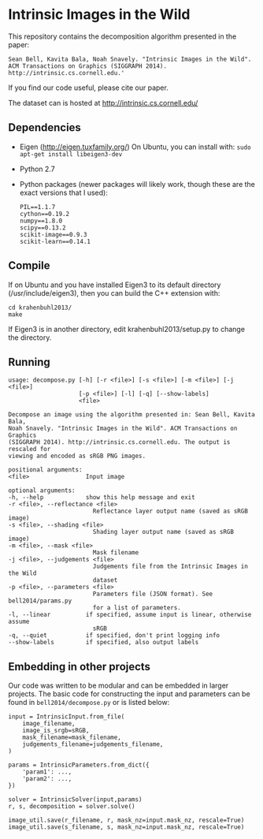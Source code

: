 Intrinsic Images in the Wild
============================

This repository contains the decomposition algorithm presented in the paper:

	Sean Bell, Kavita Bala, Noah Snavely. "Intrinsic Images in the Wild".
	ACM Transactions on Graphics (SIGGRAPH 2014).
	http://intrinsic.cs.cornell.edu.'

If you find our code useful, please cite our paper.

The dataset can is hosted at http://intrinsic.cs.cornell.edu/


Dependencies
------------

- Eigen (http://eigen.tuxfamily.org/)
  On Ubuntu, you can install with: `sudo apt-get install libeigen3-dev`

- Python 2.7

- Python packages (newer packages will likely work, though these are the exact
  versions that I used):

      PIL==1.1.7
      cython==0.19.2
      numpy==1.8.0
      scipy==0.13.2
      scikit-image==0.9.3
      scikit-learn==0.14.1


Compile
-------

If on Ubuntu and you have installed Eigen3 to its default directory (/usr/include/eigen3),
then you can build the C++ extension with:

    cd krahenbuhl2013/
    make

If Eigen3 is in another directory, edit krahenbuhl2013/setup.py to change the directory.


Running
-------

	usage: decompose.py [-h] [-r <file>] [-s <file>] [-m <file>] [-j <file>]
						[-p <file>] [-l] [-q] [--show-labels]
						<file>

	Decompose an image using the algorithm presented in: Sean Bell, Kavita Bala,
	Noah Snavely. "Intrinsic Images in the Wild". ACM Transactions on Graphics
	(SIGGRAPH 2014). http://intrinsic.cs.cornell.edu. The output is rescaled for
	viewing and encoded as sRGB PNG images.

	positional arguments:
	<file>                Input image

	optional arguments:
	-h, --help            show this help message and exit
	-r <file>, --reflectance <file>
							Reflectance layer output name (saved as sRGB image)
	-s <file>, --shading <file>
							Shading layer output name (saved as sRGB image)
	-m <file>, --mask <file>
							Mask filename
	-j <file>, --judgements <file>
							Judgements file from the Intrinsic Images in the Wild
							dataset
	-p <file>, --parameters <file>
							Parameters file (JSON format). See bell2014/params.py
							for a list of parameters.
	-l, --linear          if specified, assume input is linear, otherwise assume
							sRGB
	-q, --quiet           if specified, don't print logging info
	--show-labels         if specified, also output labels


Embedding in other projects
---------------------------

Our code was written to be modular and can be embedded in larger projects.
The basic code for constructing the input and parameters can be found in
`bell2014/decompose.py` or is listed below:

    input = IntrinsicInput.from_file(
        image_filename,
        image_is_srgb=sRGB,
        mask_filename=mask_filename,
        judgements_filename=judgements_filename,
    )

	params = IntrinsicParameters.from_dict({
		'param1': ...,
		'param2': ...,
	})

    solver = IntrinsicSolver(input,params)
    r, s, decomposition = solver.solve()

    image_util.save(r_filename, r, mask_nz=input.mask_nz, rescale=True)
    image_util.save(s_filename, s, mask_nz=input.mask_nz, rescale=True)
